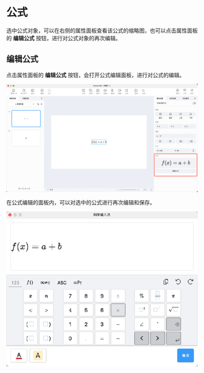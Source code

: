 # 公式

选中公式对象，可以在右侧的属性面板查看该公式的缩略图，也可以点击属性面板的 **编辑公式** 按钮，进行对公式对象的再次编辑。

## 编辑公式

点击属性面板的 **编辑公式** 按钮，会打开公式编辑面板，进行对公式的编辑。

![编辑公式](img/modify.png)

在公式编辑的面板内，可以对选中的公式进行再次编辑和保存。

![公式面板](img/panel.png)
